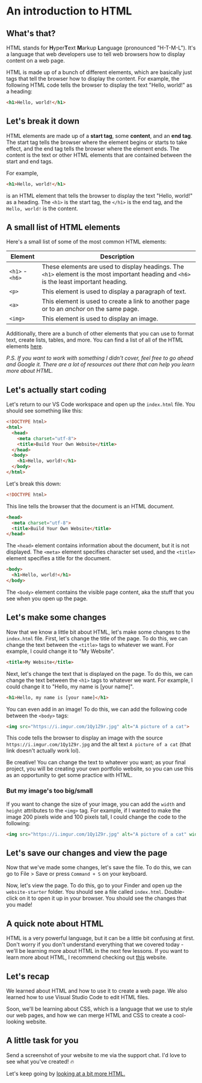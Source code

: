 # An introduction to HTML

## What's that?

HTML stands for **H**yper**T**ext **M**arkup **L**anguage (pronounced "H-T-M-L"). It's a language that web developers use to tell web browsers how to display content on a web page.

HTML is made up of a bunch of different elements, which are basically just tags that tell the browser how to display the content. For example, the following HTML code tells the browser to display the text "Hello, world!" as a heading:

```html
<h1>Hello, world!</h1>
```

## Let's break it down

HTML elements are made up of a **start tag**, some **content**, and an **end tag**. The start tag tells the browser where the element begins or starts to take effect, and the end tag tells the browser where the element ends. The content is the text or other HTML elements that are contained between the start and end tags.

For example,

```html
<h1>Hello, world!</h1>
```

is an HTML element that tells the browser to display the text "Hello, world!" as a heading. The `<h1>` is the start tag, the `</h1>` is the end tag, and the `Hello, world!` is the content.

## A small list of HTML elements

Here's a small list of some of the most common HTML elements:

| Element         | Description                                                                                                                              |
| --------------- | ---------------------------------------------------------------------------------------------------------------------------------------- |
| `<h1>` - `<h6>` | These elements are used to display headings. The `<h1>` element is the most important heading and `<h6>` is the least important heading. |
| `<p>`           | This element is used to display a paragraph of text.                                                                                     |
| `<a>`           | This element is used to create a link to another page or to an *anchor* on the same page.                                                |
| `<img>`         | This element is used to display an image.                                                                                                |

Additionally, there are a bunch of other elements that you can use to format text, create lists, tables, and more. You can find a list of all of the HTML elements [here](https://developer.mozilla.org/en-US/docs/Web/HTML/Element).

*P.S. If you want to work with something I didn't cover, feel free to go ahead and Google it. There are a lot of resources out there that can help you learn more about HTML.*

## Let's actually start coding

Let's return to our VS Code workspace and open up the `index.html` file. You should see something like this:

```html
<!DOCTYPE html>
<html>
  <head>
    <meta charset="utf-8">
    <title>Build Your Own Website</title>
  </head>
  <body>
    <h1>Hello, world!</h1>
  </body>
</html>
```

Let's break this down:

```html
<!DOCTYPE html>
```

This line tells the browser that the document is an HTML document.

```html
<head>
  <meta charset="utf-8">
  <title>Build Your Own Website</title>
</head>
```

The `<head>` element contains information about the document, but it is not displayed. The `<meta>` element specifies character set used, and the `<title>` element specifies a title for the document.

```html
<body>
  <h1>Hello, world!</h1>
</body>
```

The `<body>` element contains the visible page content, aka the stuff that you see when you open up the page.

## Let's make some changes

Now that we know a little bit about HTML, let's make some changes to the `index.html` file. First, let's change the title of the page. To do this, we can change the text between the `<title>` tags to whatever we want. For example, I could change it to "My Website".

```html
<title>My Website</title>
```

Next, let's change the text that is displayed on the page. To do this, we can change the text between the `<h1>` tags to whatever we want. For example, I could change it to "Hello, my name is [your name]".

```html
<h1>Hello, my name is [your name]</h1>
```

You can even add in an image! To do this, we can add the following code between the `<body>` tags:

```html
<img src="https://i.imgur.com/1Qy1Z9r.jpg" alt="A picture of a cat">
```

This code tells the browser to display an image with the source `https://i.imgur.com/1Qy1Z9r.jpg` and the alt text `A picture of a cat` (that link doesn't actually work lol).

Be creative! You can change the text to whatever you want; as your final project, you will be creating your own portfolio website, so you can use this as an opportunity to get some practice with HTML.

### But my image's too big/small

If you want to change the size of your image, you can add the `width` and `height` attributes to the `<img>` tag. For example, if I wanted to make the image 200 pixels wide and 100 pixels tall, I could change the code to the following:

```html
<img src="https://i.imgur.com/1Qy1Z9r.jpg" alt="A picture of a cat" width="200" height="100">
```

## Let's save our changes and view the page

Now that we've made some changes, let's save the file. To do this, we can go to File > Save or press `Command + S` on your keyboard.

Now, let's view the page. To do this, go to your Finder and open up the `website-starter` folder. You should see a file called `index.html`. Double-click on it to open it up in your browser. You should see the changes that you made!

## A quick note about HTML

HTML is a very powerful language, but it can be a little bit confusing at first. Don't worry if you don't understand everything that we covered today - we'll be learning more about HTML in the next few lessons. If you want to learn more about HTML, I recommend checking out [this](https://www.w3schools.com/html/) website.

## Let's recap

We learned about HTML and how to use it to create a web page. We also learned how to use Visual Studio Code to edit HTML files.

Soon, we'll be learning about CSS, which is a language that we use to style our web pages, and how we can merge HTML and CSS to create a cool-looking website.

## A little task for you

Send a screenshot of your website to me via the support chat. I'd love to see what you've created! 🔥

Let's keep going by [looking at a bit more HTML.](Lesson_2_Extending_HTML.md)
